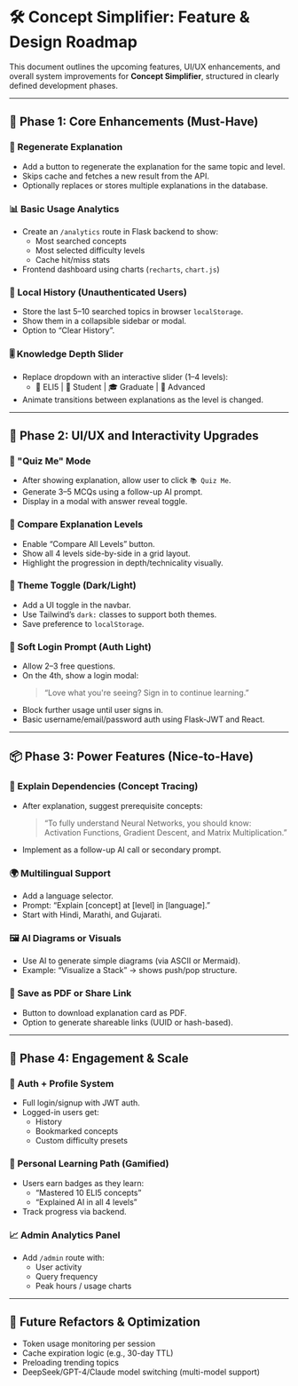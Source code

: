 # 🛠️ Concept Simplifier: Feature & Design Roadmap

This document outlines the upcoming features, UI/UX enhancements, and overall system improvements for **Concept Simplifier**, structured in clearly defined development phases.

---

## 🚀 Phase 1: Core Enhancements (Must-Have)

### 🔁 Regenerate Explanation
- Add a button to regenerate the explanation for the same topic and level.
- Skips cache and fetches a new result from the API.
- Optionally replaces or stores multiple explanations in the database.

### 📊 Basic Usage Analytics
- Create an `/analytics` route in Flask backend to show:
  - Most searched concepts
  - Most selected difficulty levels
  - Cache hit/miss stats
- Frontend dashboard using charts (`recharts`, `chart.js`)

### 📜 Local History (Unauthenticated Users)
- Store the last 5–10 searched topics in browser `localStorage`.
- Show them in a collapsible sidebar or modal.
- Option to “Clear History”.

### 🎚️ Knowledge Depth Slider
- Replace dropdown with an interactive slider (1–4 levels):
  - 🍼 ELI5 | 🎒 Student | 🎓 Graduate | 🧠 Advanced
- Animate transitions between explanations as the level is changed.

---

## 🎨 Phase 2: UI/UX and Interactivity Upgrades

### 🧪 "Quiz Me" Mode
- After showing explanation, allow user to click `📚 Quiz Me`.
- Generate 3–5 MCQs using a follow-up AI prompt.
- Display in a modal with answer reveal toggle.

### 📑 Compare Explanation Levels
- Enable “Compare All Levels” button.
- Show all 4 levels side-by-side in a grid layout.
- Highlight the progression in depth/technicality visually.

### 🌙 Theme Toggle (Dark/Light)
- Add a UI toggle in the navbar.
- Use Tailwind’s `dark:` classes to support both themes.
- Save preference to `localStorage`.

### 🔐 Soft Login Prompt (Auth Light)
- Allow 2–3 free questions.
- On the 4th, show a login modal:
  > “Love what you're seeing? Sign in to continue learning.”
- Block further usage until user signs in.
- Basic username/email/password auth using Flask-JWT and React.

---

## 📦 Phase 3: Power Features (Nice-to-Have)

### 🧠 Explain Dependencies (Concept Tracing)
- After explanation, suggest prerequisite concepts:
  > “To fully understand Neural Networks, you should know: Activation Functions, Gradient Descent, and Matrix Multiplication.”
- Implement as a follow-up AI call or secondary prompt.

### 🌍 Multilingual Support
- Add a language selector.
- Prompt: “Explain [concept] at [level] in [language].”
- Start with Hindi, Marathi, and Gujarati.

### 🖼️ AI Diagrams or Visuals
- Use AI to generate simple diagrams (via ASCII or Mermaid).
- Example: “Visualize a Stack” → shows push/pop structure.

### 📄 Save as PDF or Share Link
- Button to download explanation card as PDF.
- Option to generate shareable links (UUID or hash-based).

---

## 🔮 Phase 4: Engagement & Scale

### 👤 Auth + Profile System
- Full login/signup with JWT auth.
- Logged-in users get:
  - History
  - Bookmarked concepts
  - Custom difficulty presets

### 🧪 Personal Learning Path (Gamified)
- Users earn badges as they learn:
  - “Mastered 10 ELI5 concepts”
  - “Explained AI in all 4 levels”
- Track progress via backend.

### 📈 Admin Analytics Panel
- Add `/admin` route with:
  - User activity
  - Query frequency
  - Peak hours / usage charts

---

## 🧹 Future Refactors & Optimization

- Token usage monitoring per session
- Cache expiration logic (e.g., 30-day TTL)
- Preloading trending topics
- DeepSeek/GPT-4/Claude model switching (multi-model support)
